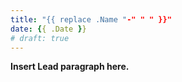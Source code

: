 ```yaml
---
title: "{{ replace .Name "-" " " }}"
date: {{ .Date }}
# draft: true
---
```


**Insert Lead paragraph here.**

